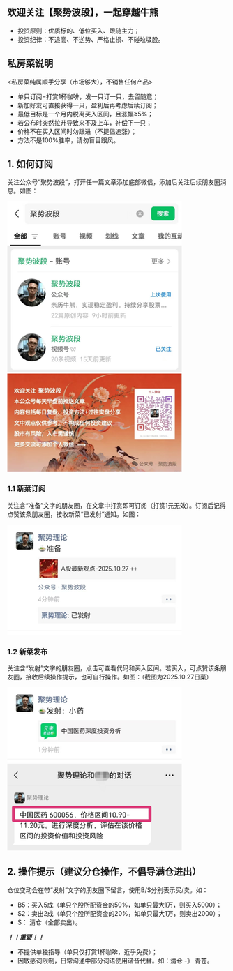 ## 欢迎关注【聚势波段】，一起穿越牛熊
- 投资原则：优质标的、低位买入、跟随主力；
- 投资纪律：不追高、不逆势、严格止损、不碰垃圾股。

## 私房菜说明 
<私房菜纯属顺手分享（市场够大），不销售任何产品>
- 单只订阅=打赏1杯咖啡，发一只订一只，去留随意；
- 新加好友可直接获得一只，盈利后再考虑后续订阅；
- 最低目标是一个月内脱离买入区间，且涨幅≥5%；
- 若公布时突然拉升导致来不及上车，补偿下一只；
- 价格不在买入区间时勿跟进（不提倡追涨）；
- 方法不是100%胜率，请勿盲目跟风。


## 1. 如何订阅
关注公众号“聚势波段”，打开任一篇文章添加底部微信，添加后关注后续朋友圈消息。如图：

<img src="https://github.com/sulyin/jushibd/blob/main/gongzhonghao.jpg" width="400" height="auto">


<img src="https://github.com/sulyin/jushibd/blob/main/shengming.jpg" width="400" height="auto">

###    1.1 新菜订阅
关注含“准备”文字的朋友圈，在文章中打赏即可订阅（打赏1元无效）。订阅后记得点赞该条朋友圈，接收新菜“已发射”通知。如图：

<img src="https://github.com/sulyin/jushibd/blob/main/zhunbei.jpg" width="400" height="auto">

###    1.2 新菜发布
关注含“发射”文字的朋友圈，点击可查看代码和买入区间。若买入，可点赞该条朋友圈，接收后续操作提示，也可自行操作。如图：（截图为2025.10.27日菜）

<img src="https://github.com/sulyin/jushibd/blob/main/fashe.jpg" width="400" height="auto">

<img src="https://github.com/sulyin/jushibd/blob/main/daima_qujian.jpg" width="400" height="auto">

## 2. 操作提示（建议分仓操作，不倡导满仓进出）
仓位变动会在带“发射”文字的朋友圈下留言，使用B/S分别表示买/卖。如：
- B5：买入5成（单只个股所配资金的50%，如单只最大1万，则买入5000）；
- S2：卖出2成（单只个股所配资金的20%，如单只最大1万，则卖出2000）；
-  S： 清仓（全部卖出）。

***！！重要！！***
- 不提供单独指导（单只仅打赏1杯咖啡，近乎免费）；
- 因敏感词限制，日常沟通中部分词语使用谐音代替。如：清仓 -》 青苍。
